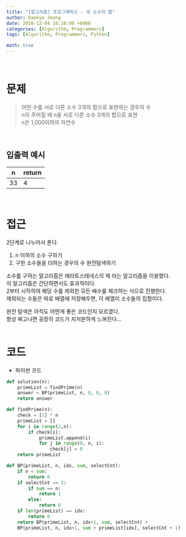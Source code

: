 ```yaml
---
title: "[알고리즘] 프로그래머스 - 세 소수의 합"
author: Daekyo Jeong
date: 2020-12-04 16:10:00 +0900
categories: [Algorithm, Programmers]
tags: [Algorithm, Programmers, Python]

math: true
---
```



<br/>

# **문제**


> 어떤 수를 서로 다른 소수 3개의 합으로 표현하는 경우의 수         
> n이 주어질 때 n을 서로 다른 소수 3개의 합으로 표현            
> n은 1,000이하의 자연수                    

<br/>

## **입출력 예시**

| n | return |
|---------|--------|
| 33 | 4 |

<br/>

# **접근**

2단계로 나누어서 푼다.   
1. n 이하의 소수 구하기   
2. 구한 소수들을 더하는 경우의 수 완전탐색하기   

소수를 구하는 알고리즘은 에라토스테네스의 체 라는 알고리즘을 이용했다.   
이 알고리즘은 간단하면서도 효과적이다.   
2부터 시작하여 해당 수를 제외한 모든 배수를 체크하는 식으로 진행한다.    
제외되는 수들은 따로 배열에 저장해두면, 이 배열이 소수들의 집합이다.   


완전 탐색은 아직도 어떤게 좋은 코드인지 모르겠다.   
항상 짜고나면 굉장히 코드가 지저분하게 느껴진다...    
<br/>

# **코드**

- 파이썬 코드   

```py
def solution(n):
    primeList = findPrime(n)
    answer = BP(primeList, n, 0, 0, 0)
    return answer

def findPrime(n):
    check = [1] * n
    primeList = []
    for i in range(2,n):
        if check[i]:
            primeList.append(i)
            for j in range(0, n, i):
                check[j] = 0
    return primeList

def BP(primeList, n, idx, sum, selectCnt):
    if n < sum:
        return 0
    if selectCnt == 3:
        if sum == n:
            return 1
        else:
            return 0
    if len(primeList) == idx:
        return 0
    return BP(primeList, n, idx+1, sum, selectCnt) +
    BP(primeList, n, idx+1, sum + primeList[idx], selectCnt + 1)  
```

<br/>
